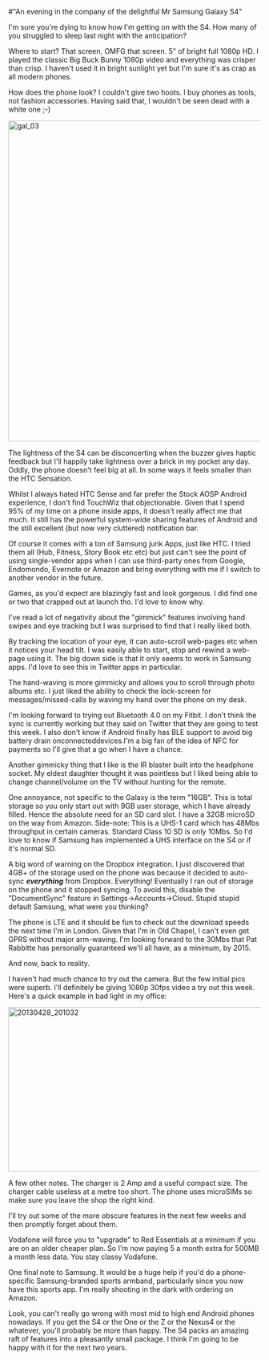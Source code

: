 #"An evening in the company of the delightful Mr Samsung Galaxy S4"

I'm sure you're dying to know how I'm getting on with the S4. How many of you struggled to sleep last night with the anticipation?

Where to start? That screen, OMFG that screen. 5" of bright full 1080p HD. I played the classic Big Buck Bunny 1080p video and everything was crisper than crisp. I haven't used it in bright sunlight yet but I'm sure it's as crap as all modern phones.

How does the phone look? I couldn't give two hoots. I buy phones as tools, not fashion accessories. Having said that, I wouldn't be seen dead with a white one ;-)

<a href="http://www.samsung.com/global/microsite/galaxys4/"><img class="aligncenter size-full wp-image-1017" alt="gal_03" src="https://s3-eu-west-1.amazonaws.com/conoroneill.net/wp-content/uploads/2013/04/gal_03.jpg" width="630" height="640" /></a>

The lightness of the S4 can be disconcerting when the buzzer gives haptic feedback but I'll happily take lightness over a brick in my pocket any day. Oddly, the phone doesn't feel big at all. In some ways it feels smaller than the HTC Sensation.

Whilst I always hated HTC Sense and far prefer the Stock AOSP Android experience, I don't find TouchWiz that objectionable. Given that I spend 95% of my time on a phone inside apps, it doesn't really affect me that much. It still has the powerful system-wide sharing features of Android and the still excellent (but now very cluttered) notification bar.

Of course it comes with a ton of Samsung junk Apps, just like HTC. I tried them all (Hub, Fitness, Story Book etc etc) but just can't see the point of using single-vendor apps when I can use third-party ones from Google, Endomondo, Evernote or Amazon and bring everything with me if I switch to another vendor in the future.

Games, as you'd expect are blazingly fast and look gorgeous. I did find one or two that crapped out at launch tho. I'd love to know why.

I've read a lot of negativity about the "gimmick" features involving hand swipes and eye tracking but I was surprised to find that I really liked both.

By tracking the location of your eye, it can auto-scroll web-pages etc when it notices your head tilt. I was easily able to start, stop and rewind a web-page using it. The big down side is that it only seems to work in Samsung apps. I'd love to see this in Twitter apps in particular.

The hand-waving is more gimmicky and allows you to scroll through photo albums etc. I just liked the ability to check the lock-screen for messages/missed-calls by waving my hand over the phone on my desk.

I'm looking forward to trying out Bluetooth 4.0 on my Fitbit. I don't think the sync is currently working but they said on Twitter that they are going to test this week. I also don't know if Android finally has BLE support to avoid big battery drain onconnecteddevices.I'm a big fan of the idea of NFC for payments so I'll give that a go when I have a chance.

Another gimmicky thing that I like is the IR blaster built into the headphone socket. My eldest daughter thought it was pointless but I liked being able to change channel/volume on the TV without hunting for the remote.

One annoyance, not specific to the Galaxy is the term "16GB". This is total storage so you only start out with 9GB user storage, which I have already filled. Hence the absolute need for an SD card slot. I have a 32GB microSD on the way from Amazon. Side-note: This is a UHS-1 card which has 48Mbs throughput in certain cameras. Standard Class 10 SD is only 10Mbs. So I'd love to know if Samsung has implemented a UHS interface on the S4 or if it's normal SD.

A big word of warning on the Dropbox integration. I just discovered that 4GB+ of the storage used on the phone was because it decided to auto-sync <strong><em>everything</em></strong> from Dropbox. Everything! Eventually I ran out of storage on the phone and it stopped syncing. To avoid this, disable the "DocumentSync" feature in Settings-&gt;Accounts-&gt;Cloud. Stupid stupid default Samsung, what were you thinking?

The phone is LTE and it should be fun to check out the download speeds the next time I'm in London. Given that I'm in Old Chapel, I can't even get GPRS without major arm-waving. I'm looking forward to the 30Mbs that Pat Rabbitte has personally guaranteed we'll all have, as a minimum, by 2015.

And now, back to reality.

I haven't had much chance to try out the camera. But the few initial pics were superb. I'll definitely be giving 1080p 30fps video a try out this week. Here's a quick example in bad light in my office:

<a href="https://s3-eu-west-1.amazonaws.com/conoroneill.net/wp-content/uploads/2013/04/20130428_201032.jpg"><img class="aligncenter size-large wp-image-1016" alt="20130428_201032" src="https://s3-eu-west-1.amazonaws.com/conoroneill.net/wp-content/uploads/2013/04/20130428_201032-1024x576.jpg" width="584" height="328" /></a>

A few other notes. The charger is 2 Amp and a useful compact size. The charger cable useless at a metre too short. The phone uses microSIMs so make sure you leave the shop the right kind.

I'll try out some of the more obscure features in the next few weeks and then promptly forget about them.

Vodafone will force you to "upgrade" to Red Essentials at a minimum if you are on an older cheaper plan. So I'm now paying 5 a month extra for 500MB a month less data. You stay classy Vodafone.

One final note to Samsung. It would be a huge help if you'd do a phone-specific Samsung-branded sports armband, particularly since you now have this sports app. I'm really shooting in the dark with ordering on Amazon.

Look, you can't really go wrong with most mid to high end Android phones nowadays. If you get the S4 or the One or the Z or the Nexus4 or the whatever, you'll probably be more than happy. The S4 packs an amazing raft of features into a pleasantly small package. I think I'm going to be happy with it for the next two years.

&nbsp;
